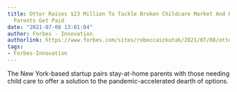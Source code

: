 ```yaml
---
title: Otter Raises $23 Million To Tackle Broken Childcare Market And Help Stay-At-Home
  Parents Get Paid
date: "2021-07-08 13:01:04"
author: Forbes - Innovation
authorlink: https://www.forbes.com/sites/rebeccaszkutak/2021/07/08/otter-raises-23-million-to-tackle-broken-childcare-market-and-pay-stay-at-home-parents/
tags:
- Forbes-Innovation
---
```

The New York-based startup pairs stay-at-home parents with those needing child care to offer a solution to the pandemic-accelerated dearth of options.